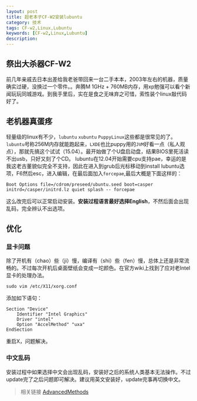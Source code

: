 ```yaml
---
layout: post
title: 超老本子CF-W2安装lubuntu
category: 技术
tags: CF-w2,Linux,Lubuntu
keywords: [CF-w2,Linux,Lubuntu]
description:
---
```


## 祭出大杀器CF-W2

前几年亲戚去日本出差给我老爸带回来一台二手本本，2003年左右的机器，质量确实过硬，没换过一个零件。。奔腾M 1GHz + 760MB内存，用xp勉强可以看个新闻玩玩同城游戏。到我手里后，实在是食之无味弃之可惜，索性装个linux敲代码好了。

<!-- more -->

## 老机器真蛋疼

轻量级的linux有不少，`lubuntu` `xubuntu` `PuppyLinux`这些都是很常见的了。`lubuntu`号称256M内存就能跑起来，`LXDE`也比puppy用的`JVM`好看一点（私人观点），那就先搞这个试试（15.04）。最开始做了个U盘启动盘，结果BIOS里死活读不出usb，只好又刻了个CD。
lubuntu在12.04开始需要cpu支持pae，幸运的是我这老古董貌似完全不支持，因此在进入到grub后光标移动到install lubuntu选项，F6然后esc，进入编辑，在最后面加入`forcepae`,最后大概是下面这样的：

    Boot Options file=/cdrom/preseed/ubuntu.seed boot=casper initrd=/casper/initrd.lz quiet splash -- forcepae

这么改完后可以正常启动安装。__安装过程语言最好选择English__，不然后面会出现乱码，完全辨认不出选项。

## 优化

### 显卡问题

除了开机有（chao）些（ji）慢，编译有（shi）些（fen）慢，总体上还是非常流畅的。不过每次开机后桌面壁纸会变成一坨颜色。在官方wiki上找到了应对老Intel显卡的处理办法。

    sudo vim /etc/X11/xorg.conf

添加如下语句：

    Section "Device"
        Identifier "Intel Graphics"
        Driver "intel"
        Option "AccelMethod" "uxa"
    EndSection

重启X，问题解决。

### 中文乱码

安装过程中如果选择中文会出现乱码，安装好之后的系统人类基本无法操作。不过update完了之后问题即可解决。建议用英文安装好，update完事再切换中文。

>相关链接
>[AdvancedMethods](https://wiki.ubuntu.com/Lubuntu/AdvancedMethods)
